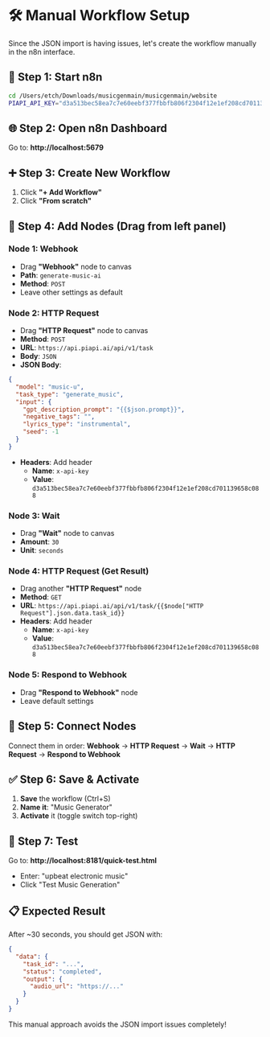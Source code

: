 # 🛠️ Manual Workflow Setup

Since the JSON import is having issues, let's create the workflow manually in the n8n interface.

## 🚀 **Step 1: Start n8n**
```bash
cd /Users/etch/Downloads/musicgenmain/musicgenmain/website
PIAPI_API_KEY="d3a513bec58ea7c7e60eebf377fbbfb806f2304f12e1ef208cd701139658c088" N8N_PORT=5679 npx n8n start
```

## 🌐 **Step 2: Open n8n Dashboard**
Go to: **http://localhost:5679**

## ➕ **Step 3: Create New Workflow**
1. Click **"+ Add Workflow"**
2. Click **"From scratch"**

## 🔧 **Step 4: Add Nodes (Drag from left panel)**

### **Node 1: Webhook**
- Drag **"Webhook"** node to canvas
- **Path**: `generate-music-ai`
- **Method**: `POST`
- Leave other settings as default

### **Node 2: HTTP Request** 
- Drag **"HTTP Request"** node to canvas
- **Method**: `POST`
- **URL**: `https://api.piapi.ai/api/v1/task`
- **Body**: `JSON`
- **JSON Body**:
```json
{
  "model": "music-u",
  "task_type": "generate_music", 
  "input": {
    "gpt_description_prompt": "{{$json.prompt}}",
    "negative_tags": "",
    "lyrics_type": "instrumental",
    "seed": -1
  }
}
```
- **Headers**: Add header
  - **Name**: `x-api-key`
  - **Value**: `d3a513bec58ea7c7e60eebf377fbbfb806f2304f12e1ef208cd701139658c088`

### **Node 3: Wait**
- Drag **"Wait"** node to canvas  
- **Amount**: `30`
- **Unit**: `seconds`

### **Node 4: HTTP Request** (Get Result)
- Drag another **"HTTP Request"** node
- **Method**: `GET`
- **URL**: `https://api.piapi.ai/api/v1/task/{{$node["HTTP Request"].json.data.task_id}}`
- **Headers**: Add header
  - **Name**: `x-api-key`
  - **Value**: `d3a513bec58ea7c7e60eebf377fbbfb806f2304f12e1ef208cd701139658c088`

### **Node 5: Respond to Webhook**
- Drag **"Respond to Webhook"** node
- Leave default settings

## 🔗 **Step 5: Connect Nodes**
Connect them in order:
**Webhook** → **HTTP Request** → **Wait** → **HTTP Request** → **Respond to Webhook**

## ✅ **Step 6: Save & Activate**
1. **Save** the workflow (Ctrl+S)
2. **Name it**: "Music Generator"
3. **Activate** it (toggle switch top-right)

## 🧪 **Step 7: Test**
Go to: **http://localhost:8181/quick-test.html**
- Enter: "upbeat electronic music"
- Click "Test Music Generation"

## 📋 **Expected Result**
After ~30 seconds, you should get JSON with:
```json
{
  "data": {
    "task_id": "...",
    "status": "completed", 
    "output": {
      "audio_url": "https://..."
    }
  }
}
```

This manual approach avoids the JSON import issues completely!